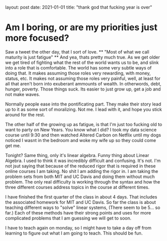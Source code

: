 layout: post 
date: 2021-01-01 
title: "thank god that fucking year is over"

# Am I boring, or are my priorities just more focused?

Saw a tweet the other day, that I sort of love. ** "Most of what we call maturity is just fatigue" **  And yea,  thats pretty much true.  As we get older we get tired of fighting what the rest of the world wants us to be, and slink into a role that is comfortable.  The world has some very subtle ways of doing that.  It makes assuming those roles very rewarding, with money, status, etc.  It makes not assuming those roles very painful, well, at least for all that aren't born into exuberant ammounts of wealth.  In otherwords, debt, hunger, poverty.  Those things suck.  Its easier to just grow up, get a job and not make waves.

Normally people ease into the pontificating part.  They make their story lead up to it as some sort of moralizing.  Not me.  I lead with it, and hope you stick around for the rest.  

The other half of the growing up as fatigue, is that I'm just too fucking old to want to party on New Years.  You know what I did?  I took my data science course until 9:30 and then watched Altered Carbon on Netflix until my dogs noticed I wasnt in the bedroom and woke my wife up so they could come get me.  

Tonight?  Same thing, only it's linear algebra.  Funny thing about Linear Algebra.  I used to think it was incredibly difficult and confusing.  It's not.  I'm not jsut saying that because of the reduced rigor that is required in these online courses I am taking.  No shit I am adding the rigor in.  I am taking the problem sets from both MIT and UC Davis and doing them without much problem.  The only real difficulty is working through the syntax and how the three different courses address topics in the course at different times. 

I have finished the first quarter of the class in about 4 days.  That includes the associated homework for MIT and UC Davis. So far the class is about teaching different ways to "solve" linear systems, (There seem to be 5... so far.) Each of these methods have their strong points and uses for more complicated problems that I am guessing we will get to soon. 

I have to teach again on monday, so I might have to take a day off from learning to figure out what I am going to teach.   This should be fun.